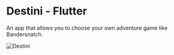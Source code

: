 # Destini - Flutter

An app that allows you to choose your own adventure game like Bandersnatch.

![Destini](https://user-images.githubusercontent.com/50670255/69896967-40c24000-1313-11ea-9ada-22070d2014fd.gif)
